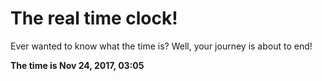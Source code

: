# The real time clock!

Ever wanted to know what the time is? Well, your journey is about to end!

**The time is Nov 24, 2017, 03:05**